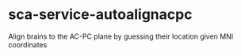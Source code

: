 # sca-service-autoalignacpc
Align brains to the AC-PC plane by guessing their location given MNI coordinates
